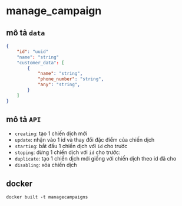 # manage_campaign
## mô tả `data`
``` json
{
    "id": "uuid"
    "name": "string"
    "customer_data": [
        {
            "name": "string",
            "phone_number": "string",
            "any": "string",
        }
    ]
}
```

## mô tả `API`
- `creating`: tạo 1 chiến dịch mới 
- `update`: nhận vào 1 id và thay đổi đặc điểm của chiến dịch
- `starting`: bắt đầu 1 chiến dịch với `id` cho trước
- `stoping`: dừng 1 chiến dịch với `id` cho trước:
- `duplicate`: tạo 1 chiến dịch mới giống với chiến dịch theo id đã cho
- `disabling`: xóa chiến dịch

## docker
```
docker built -t managecampaigns
```


